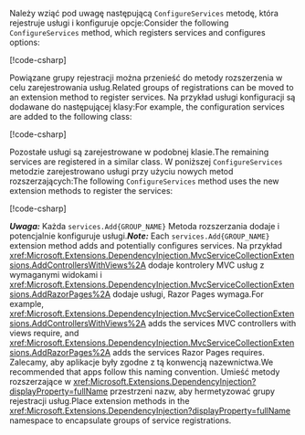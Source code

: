 <a name="csc"></a>

<span data-ttu-id="72288-101">Należy wziąć pod uwagę następującą `ConfigureServices` metodę, która rejestruje usługi i konfiguruje opcje:</span><span class="sxs-lookup"><span data-stu-id="72288-101">Consider the following `ConfigureServices` method, which registers services and configures options:</span></span>

[!code-csharp[](~/fundamentals/configuration/index/samples/3.x/ConfigSample/Startup2.cs?name=snippet)]

<span data-ttu-id="72288-102">Powiązane grupy rejestracji można przenieść do metody rozszerzenia w celu zarejestrowania usług.</span><span class="sxs-lookup"><span data-stu-id="72288-102">Related groups of registrations can be moved to an extension method to register services.</span></span> <span data-ttu-id="72288-103">Na przykład usługi konfiguracji są dodawane do następującej klasy:</span><span class="sxs-lookup"><span data-stu-id="72288-103">For example, the configuration services are added to the following class:</span></span>

[!code-csharp[](~/fundamentals/configuration/index/samples/3.x/ConfigSample/Options/MyConfigServiceCollectionExtensions.cs)]

<span data-ttu-id="72288-104">Pozostałe usługi są zarejestrowane w podobnej klasie.</span><span class="sxs-lookup"><span data-stu-id="72288-104">The remaining services are registered in a similar class.</span></span> <span data-ttu-id="72288-105">W poniższej `ConfigureServices` metodzie zarejestrowano usługi przy użyciu nowych metod rozszerzających:</span><span class="sxs-lookup"><span data-stu-id="72288-105">The following `ConfigureServices` method uses the new extension methods to register the services:</span></span>

[!code-csharp[](~/fundamentals/configuration/index/samples/3.x/ConfigSample/Startup4.cs?name=snippet)]

<span data-ttu-id="72288-106">**_Uwaga:_** Każda `services.Add{GROUP_NAME}` Metoda rozszerzania dodaje i potencjalnie konfiguruje usługi.</span><span class="sxs-lookup"><span data-stu-id="72288-106">**_Note:_** Each `services.Add{GROUP_NAME}` extension method adds and potentially configures services.</span></span> <span data-ttu-id="72288-107">Na przykład <xref:Microsoft.Extensions.DependencyInjection.MvcServiceCollectionExtensions.AddControllersWithViews%2A> dodaje kontrolery MVC usług z wymaganymi widokami i <xref:Microsoft.Extensions.DependencyInjection.MvcServiceCollectionExtensions.AddRazorPages%2A> dodaje usługi, Razor Pages wymaga.</span><span class="sxs-lookup"><span data-stu-id="72288-107">For example, <xref:Microsoft.Extensions.DependencyInjection.MvcServiceCollectionExtensions.AddControllersWithViews%2A> adds the services MVC controllers with views require, and <xref:Microsoft.Extensions.DependencyInjection.MvcServiceCollectionExtensions.AddRazorPages%2A> adds the services Razor Pages requires.</span></span> <span data-ttu-id="72288-108">Zalecamy, aby aplikacje były zgodne z tą konwencją nazewnictwa.</span><span class="sxs-lookup"><span data-stu-id="72288-108">We recommended that apps follow this naming convention.</span></span> <span data-ttu-id="72288-109">Umieść metody rozszerzające w <xref:Microsoft.Extensions.DependencyInjection?displayProperty=fullName> przestrzeni nazw, aby hermetyzować grupy rejestracji usług.</span><span class="sxs-lookup"><span data-stu-id="72288-109">Place extension methods in the <xref:Microsoft.Extensions.DependencyInjection?displayProperty=fullName> namespace to encapsulate groups of service registrations.</span></span>
